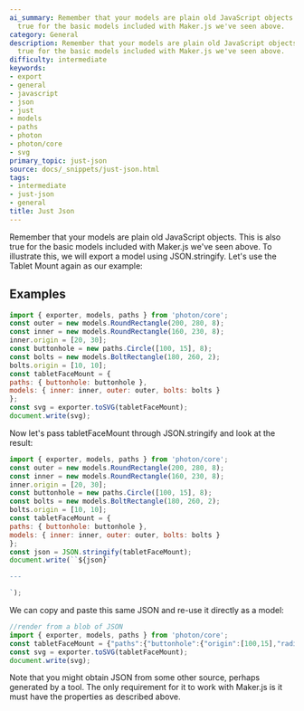 ```yaml
---
ai_summary: Remember that your models are plain old JavaScript objects. This is also
  true for the basic models included with Maker.js we've seen above.
category: General
description: Remember that your models are plain old JavaScript objects. This is also
  true for the basic models included with Maker.js we've seen above.
difficulty: intermediate
keywords:
- export
- general
- javascript
- json
- just
- models
- paths
- photon
- photon/core
- svg
primary_topic: just-json
source: docs/_snippets/just-json.html
tags:
- intermediate
- just-json
- general
title: Just Json
---
```

Remember that your models are plain old JavaScript objects. This is also true for the basic models included with Maker.js we've seen above.
To illustrate this, we will export a model using JSON.stringify. Let's use the Tablet Mount again as our example:


## Examples

```javascript
import { exporter, models, paths } from 'photon/core';
const outer = new models.RoundRectangle(200, 280, 8);
const inner = new models.RoundRectangle(160, 230, 8);
inner.origin = [20, 30];
const buttonhole = new paths.Circle([100, 15], 8);
const bolts = new models.BoltRectangle(180, 260, 2);
bolts.origin = [10, 10];
const tabletFaceMount = {
paths: { buttonhole: buttonhole },
models: { inner: inner, outer: outer, bolts: bolts }
};
const svg = exporter.toSVG(tabletFaceMount);
document.write(svg);
```

Now let's pass tabletFaceMount through JSON.stringify and look at the result:

```javascript
import { exporter, models, paths } from 'photon/core';
const outer = new models.RoundRectangle(200, 280, 8);
const inner = new models.RoundRectangle(160, 230, 8);
inner.origin = [20, 30];
const buttonhole = new paths.Circle([100, 15], 8);
const bolts = new models.BoltRectangle(180, 260, 2);
bolts.origin = [10, 10];
const tabletFaceMount = {
paths: { buttonhole: buttonhole },
models: { inner: inner, outer: outer, bolts: bolts }
};
const json = JSON.stringify(tabletFaceMount);
document.write(``${json}`

---

`);
```

We can copy and paste this same JSON and re-use it directly as a model:

```javascript
//render from a blob of JSON
import { exporter, models, paths } from 'photon/core';
const tabletFaceMount = {"paths":{"buttonhole":{"origin":[100,15],"radius":8,"type":"circle"}},"models":{"inner":{"paths":{"BottomLeft":{"origin":[8,8],"radius":8,"startAngle":180,"endAngle":270,"type":"arc"},"BottomRight":{"origin":[152,8],"radius":8,"startAngle":270,"endAngle":0,"type":"arc"},"TopRight":{"origin":[152,222],"radius":8,"startAngle":0,"endAngle":90,"type":"arc"},"TopLeft":{"origin":[8,222],"radius":8,"startAngle":90,"endAngle":180,"type":"arc"},"Bottom":{"origin":[8,0],"end":[152,0],"type":"line"},"Top":{"origin":[152,230],"end":[8,230],"type":"line"},"Right":{"origin":[160,8],"end":[160,222],"type":"line"},"Left":{"origin":[0,222],"end":[0,8],"type":"line"}},"origin":[20,30]},"outer":{"paths":{"BottomLeft":{"origin":[8,8],"radius":8,"startAngle":180,"endAngle":270,"type":"arc"},"BottomRight":{"origin":[192,8],"radius":8,"startAngle":270,"endAngle":0,"type":"arc"},"TopRight":{"origin":[192,272],"radius":8,"startAngle":0,"endAngle":90,"type":"arc"},"TopLeft":{"origin":[8,272],"radius":8,"startAngle":90,"endAngle":180,"type":"arc"},"Bottom":{"origin":[8,0],"end":[192,0],"type":"line"},"Top":{"origin":[192,280],"end":[8,280],"type":"line"},"Right":{"origin":[200,8],"end":[200,272],"type":"line"},"Left":{"origin":[0,272],"end":[0,8],"type":"line"}}},"bolts":{"paths":{"BottomLeft\_bolt":{"origin":[0,0],"radius":2,"type":"circle"},"BottomRight\_bolt":{"origin":[180,0],"radius":2,"type":"circle"},"TopRight\_bolt":{"origin":[180,260],"radius":2,"type":"circle"},"TopLeft\_bolt":{"origin":[0,260],"radius":2,"type":"circle"}},"origin":[10,10]}}};
const svg = exporter.toSVG(tabletFaceMount);
document.write(svg);
```

Note that you might obtain JSON from some other source, perhaps generated by a tool. The only requirement for it to work with Maker.js is it must have the properties as described above.
